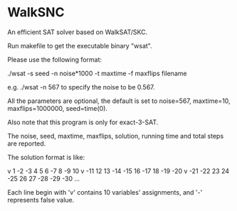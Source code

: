 # WalkSNC
An efficient SAT solver based on WalkSAT/SKC.

Run makefile to get the executable binary "wsat".

Please use the following format:

./wsat -s seed -n noise*1000 -t maxtime -f maxflips filename

e.g. ./wsat -n 567 to specify the noise to be 0.567.

All the parameters are optional, the default is set to noise=567, maxtime=10, maxflips=1000000, seed=time(0).

Also note that this program is only for exact-3-SAT.

The noise, seed, maxtime, maxflips, solution, running time and total steps are reported.

The solution format is like:

v 1 -2 -3 4 5 6 -7 8 -9 10
v -11 12 13 -14 -15 16 -17 18 -19 -20
v -21 -22 23 24 -25 26 27 -28 -29 -30
...


Each line begin with 'v' contains 10 variables' assignments, and '-' represents false value.
